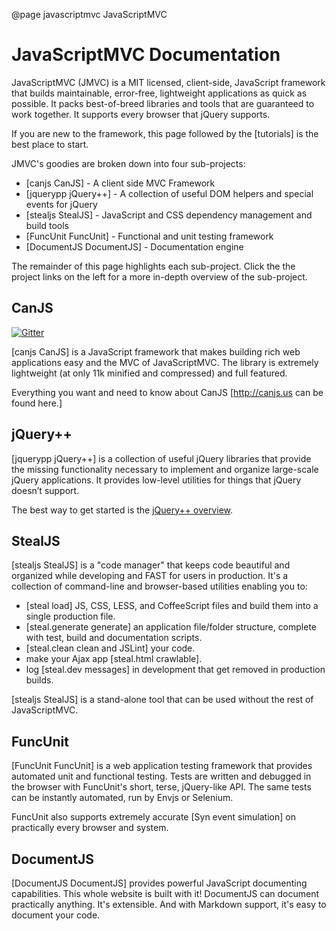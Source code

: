 @page javascriptmvc JavaScriptMVC

<div class="top">
	<div class="topCorner">
		<div class="right"></div>
		<div class="left"></div>
	</div>
	<div class="content">
	    <h1>JavaScriptMVC Documentation</h1>
	</div>
	<div class="bottomCorner">
		<div class="right"></div>
		<div class="left"></div>
	</div>	
</div>

JavaScriptMVC (JMVC) is a MIT licensed, client-side, JavaScript framework that
builds maintainable, error-free, lightweight
applications as quick as possible. It packs best-of-breed
libraries and tools that are guaranteed to work together.  It
supports every browser that jQuery supports.

If you are new to the framework, this page followed by 
the [tutorials] is the best place to start.

JMVC's goodies are broken down into four sub-projects:

  - [canjs CanJS] - A client side MVC Framework
  - [jquerypp jQuery++] - A collection of useful DOM helpers and special events for jQuery
  - [stealjs StealJS] - JavaScript and CSS dependency management and build tools
  - [FuncUnit FuncUnit] - Functional and unit testing framework
  - [DocumentJS DocumentJS] - Documentation engine

The remainder of this page highlights each sub-project. Click
the the project links on the left for a more in-depth overview 
of the sub-project.

## CanJS

[![Gitter](https://badges.gitter.im/Join%20Chat.svg)](https://gitter.im/bitovi/javascriptmvc?utm_source=badge&utm_medium=badge&utm_campaign=pr-badge&utm_content=badge)

[canjs CanJS] is a JavaScript framework that makes
building rich web applications easy and the MVC of
JavaScriptMVC. The library is extremely lightweight
(at only 11k minified and compressed) and full featured.

Everything you want and need to know about CanJS
[http://canjs.us can be found here.]

## jQuery++

[jquerypp jQuery++] is a collection of useful jQuery libraries that provide the
missing functionality necessary to implement and organize large-scale
jQuery applications. It provides low-level utilities for things that
jQuery doesn’t support.

The best way to get started is the [jQuery++ overview](http://jquerypp.com).

## StealJS

[stealjs StealJS] is a "code manager" that keeps code beautiful and organized
while developing and FAST for users in production.  It's a collection of 
command-line and browser-based utilities enabling you to:

  - [steal load] JS, CSS, LESS, and CoffeeScript files and build them into a single production file.
  - [steal.generate generate] an application file/folder structure, complete with test, build and documentation scripts.
  - [steal.clean clean and JSLint] your code.
  - make your Ajax app [steal.html crawlable].
  - log [steal.dev messages] in development that get removed in production builds.

[stealjs StealJS] is a stand-alone tool that can be used without the rest of JavaScriptMVC.

## FuncUnit

[FuncUnit FuncUnit] is a web application testing framework that provides automated unit and 
functional testing.  Tests are written and debugged in the browser with
FuncUnit's short, terse, jQuery-like API.  The same tests can be instantly 
automated, run by Envjs or Selenium.  

FuncUnit also supports extremely accurate [Syn event simulation] on practically every browser and
system.

## DocumentJS

[DocumentJS DocumentJS] provides powerful JavaScript documenting
capabilities.  This whole website is built with it! DocumentJS can document practically 
anything.  It's extensible.  And with Markdown support, it's easy to document your code.
